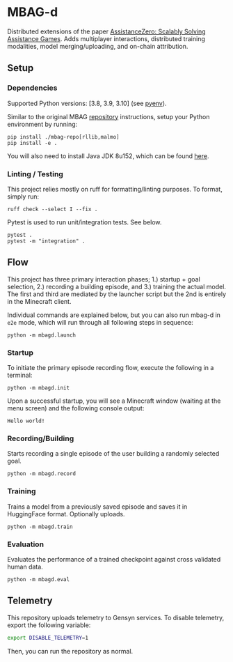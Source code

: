 # MBAG-d

Distributed extensions of the paper [AssistanceZero: Scalably Solving Assistance Games](https://arxiv.org/abs/2504.07091). Adds
multiplayer interactions, distributed training modalities, model merging/uploading, and on-chain attribution.

## Setup

### Dependencies

Supported Python versions: [3.8, 3.9, 3.10] (see [pyenv](https://github.com/pyenv/pyenv)).

Similar to the original MBAG [repository](https://github.com/cassidylaidlaw/minecraft-building-assistance-game) instructions, setup your Python environment by running:

    pip install ./mbag-repo[rllib,malmo]
    pip install -e .

You will also need to install Java JDK 8u152, which can be found [here](https://www.oracle.com/java/technologies/javase/javase8-archive-downloads.html).

### Linting / Testing

This project relies mostly on ruff for formatting/linting purposes. To format, simply run:

    ruff check --select I --fix .

Pytest is used to run unit/integration tests. See below.

    pytest .
    pytest -m "integration" .

## Flow

This project has three primary interaction phases; 1.) startup + goal selection, 2.) recording a building episode, and 3.) training the actual model. The first and third are mediated by the launcher script but the 2nd is entirely in the Minecraft client.

Individual commands are explained below, but you can also run mbag-d in `e2e` mode, which will run through all following steps in sequence:

    python -m mbagd.launch

### Startup

To initiate the primary episode recording flow, execute the following in a terminal:

    python -m mbagd.init

Upon a successful startup, you will see a Minecraft window (waiting at the menu screen) and the following console output:

    Hello world!

### Recording/Building

Starts recording a single episode of the user building a randomly selected goal.

    python -m mbagd.record

### Training

Trains a model from a previously saved episode and saves it in HuggingFace format. Optionally uploads.

    python -m mbagd.train

### Evaluation

Evaluates the performance of a trained checkpoint against cross validated human data.

    python -m mbagd.eval

## Telemetry

This repository uploads telemetry to Gensyn services. To disable telemetry, export the following variable:

```bash
export DISABLE_TELEMETRY=1
```

Then, you can run the repository as normal.